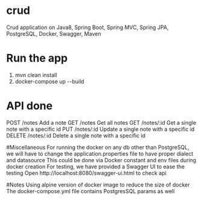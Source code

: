 # crud
Crud application on Java8, Spring Boot, Spring MVC, Spring JPA, PostgreSQL, Docker, Swagger, Maven

# Run the app
1. mvn clean install
2. docker-compose up --build


# API done
POST /notes Add a note
GET /notes Get all notes
GET /notes/:id Get a single note with a specific id
PUT /notes/:id Update a single note with a specific id 
DELETE /notes/:id Delete a single note with a specific id

#Miscellaneous
For running the docker on any db other than PostgreSQL, we will have to change 
the application.properties file to have proper dialect and datasource
This could be done via Docker constant and env files during docker creation
For testing, we have provided a Swagger UI to ease the testing
Open http://localhost:8080/swagger-ui.html to check api

#Notes
Using alpine version of docker image to reduce the size of docker
The docker-compose.yml file contains PostgresSQL params as well
